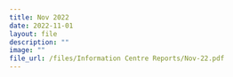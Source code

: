 ```yaml
---
title: Nov 2022
date: 2022-11-01
layout: file
description: ""
image: ""
file_url: /files/Information Centre Reports/Nov-22.pdf
---
```

